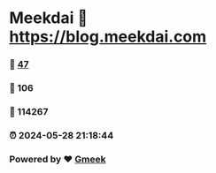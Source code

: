 # Meekdai :link: https://blog.meekdai.com 
### :page_facing_up: [47](https://blog.meekdai.com/tag.html) 
### :speech_balloon: 106 
### :hibiscus: 114267 
### :alarm_clock: 2024-05-28 21:18:44 
### Powered by :heart: [Gmeek](https://github.com/Meekdai/Gmeek)
